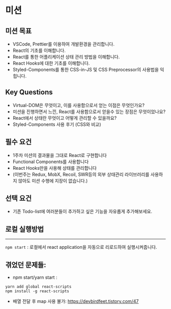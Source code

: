 # 미션

## 미션 목표

- VSCode, Prettier를 이용하여 개발환경을 관리합니다.
- React의 기초를 이해합니다.
- React를 통한 어플리케이션 상태 관리 방법을 이해합니다.
- React Hooks에 대한 기초를 이해합니다.
- Styled-Components를 통한 CSS-in-JS 및 CSS Preprocessor의 사용법을 익힙니다.

## Key Questions

- Virtual-DOM은 무엇이고, 이를 사용함으로서 얻는 이점은 무엇인가요?
- 미션을 진행하면서 느낀, React를 사용함으로서 얻을수 있는 장점은 무엇이었나요?
- React에서 상태란 무엇이고 어떻게 관리할 수 있을까요?
- Styled-Components 사용 후기 (CSS와 비교)

## 필수 요건

- 1주차 미션의 결과물을 그대로 React로 구현합니다
- Functional Components를 사용합니다
- React Hooks만을 사용해 상태를 관리합니다
- (이번주는 Redux, MobX, Recoil, SWR등의 외부 상태관리 라이브러리를 사용하지 않아도 미션 수행에 지장이 없습니다.)

## 선택 요건

- 기존 Todo-list에 여러분들이 추가하고 싶은 기능을 자유롭게 추가해보세요.

## 로컬 실행방법

---

`npm start` : 로컬에서 react application을 자동으로 리로드하여 실행시켜줍니다.

## 겪었던 문제들:

- npm start/yarn start :

```
yarn add global react-scripts
npm install -g react-scripts

```

- 배열 전달 후 map 사용 불가:
  https://devbirdfeet.tistory.com/47

